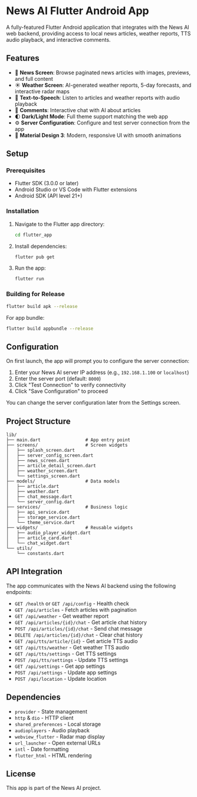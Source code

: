 # News AI Flutter Android App

A fully-featured Flutter Android application that integrates with the News AI web backend, providing access to local news articles, weather reports, TTS audio playback, and interactive comments.

## Features

- 📰 **News Screen**: Browse paginated news articles with images, previews, and full content
- ☀️ **Weather Screen**: AI-generated weather reports, 5-day forecasts, and interactive radar maps
- 🎤 **Text-to-Speech**: Listen to articles and weather reports with audio playback
- 💬 **Comments**: Interactive chat with AI about articles
- 🌓 **Dark/Light Mode**: Full theme support matching the web app
- ⚙️ **Server Configuration**: Configure and test server connection from the app
- 🎨 **Material Design 3**: Modern, responsive UI with smooth animations

## Setup

### Prerequisites

- Flutter SDK (3.0.0 or later)
- Android Studio or VS Code with Flutter extensions
- Android SDK (API level 21+)

### Installation

1. Navigate to the Flutter app directory:
   ```bash
   cd flutter_app
   ```

2. Install dependencies:
   ```bash
   flutter pub get
   ```

3. Run the app:
   ```bash
   flutter run
   ```

### Building for Release

```bash
flutter build apk --release
```

For app bundle:
```bash
flutter build appbundle --release
```

## Configuration

On first launch, the app will prompt you to configure the server connection:

1. Enter your News AI server IP address (e.g., `192.168.1.100` or `localhost`)
2. Enter the server port (default: `8000`)
3. Click "Test Connection" to verify connectivity
4. Click "Save Configuration" to proceed

You can change the server configuration later from the Settings screen.

## Project Structure

```
lib/
├── main.dart                 # App entry point
├── screens/                  # Screen widgets
│   ├── splash_screen.dart
│   ├── server_config_screen.dart
│   ├── news_screen.dart
│   ├── article_detail_screen.dart
│   ├── weather_screen.dart
│   └── settings_screen.dart
├── models/                   # Data models
│   ├── article.dart
│   ├── weather.dart
│   ├── chat_message.dart
│   └── server_config.dart
├── services/                 # Business logic
│   ├── api_service.dart
│   ├── storage_service.dart
│   └── theme_service.dart
├── widgets/                  # Reusable widgets
│   ├── audio_player_widget.dart
│   ├── article_card.dart
│   └── chat_widget.dart
└── utils/
    └── constants.dart
```

## API Integration

The app communicates with the News AI backend using the following endpoints:

- `GET /health` or `GET /api/config` - Health check
- `GET /api/articles` - Fetch articles with pagination
- `GET /api/weather` - Get weather report
- `GET /api/articles/{id}/chat` - Get article chat history
- `POST /api/articles/{id}/chat` - Send chat message
- `DELETE /api/articles/{id}/chat` - Clear chat history
- `GET /api/tts/article/{id}` - Get article TTS audio
- `GET /api/tts/weather` - Get weather TTS audio
- `GET /api/tts/settings` - Get TTS settings
- `POST /api/tts/settings` - Update TTS settings
- `GET /api/settings` - Get app settings
- `POST /api/settings` - Update app settings
- `POST /api/location` - Update location

## Dependencies

- `provider` - State management
- `http` & `dio` - HTTP client
- `shared_preferences` - Local storage
- `audioplayers` - Audio playback
- `webview_flutter` - Radar map display
- `url_launcher` - Open external URLs
- `intl` - Date formatting
- `flutter_html` - HTML rendering

## License

This app is part of the News AI project.

